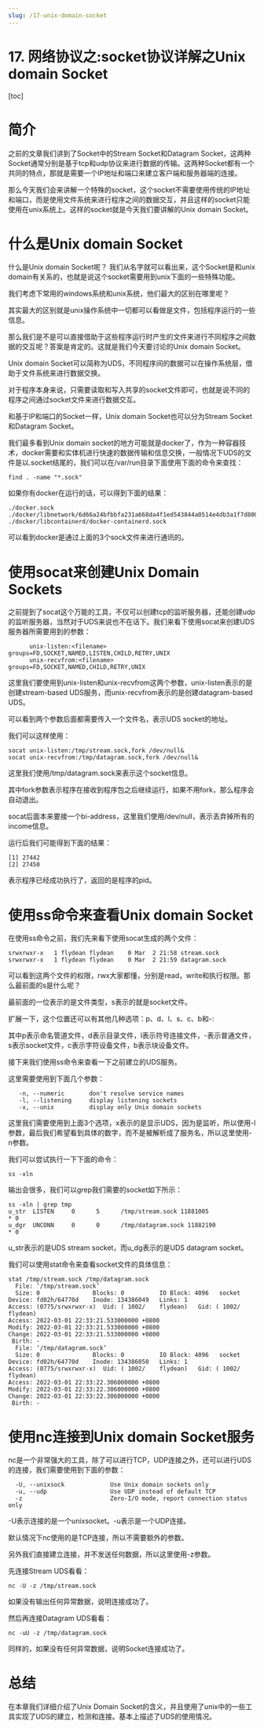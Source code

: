 ```yaml
---
slug: /17-unix-domain-socket
---
```


# 17. 网络协议之:socket协议详解之Unix domain Socket

[toc]

# 简介

之前的文章我们讲到了Socket中的Stream Socket和Datagram Socket，这两种Socket通常分别是基于tcp和udp协议来进行数据的传输。这两种Socket都有一个共同的特点，那就是需要一个IP地址和端口来建立客户端和服务器端的连接。

那么今天我们会来讲解一个特殊的socket，这个socket不需要使用传统的IP地址和端口，而是使用文件系统来进行程序之间的数据交互，并且这样的socket只能使用在unix系统上。这样的socket就是今天我们要讲解的Unix domain Socket。

# 什么是Unix domain Socket

什么是Unix domain Socket呢？ 我们从名字就可以看出来，这个Socket是和unix domain有关系的，也就是说这个socket需要用到unix下面的一些特殊功能。

我们考虑下常用的windows系统和unix系统，他们最大的区别在哪里呢？

其实最大的区别就是unix操作系统中一切都可以看做是文件，包括程序运行的一些信息。

那么我们是不是可以直接借助于这些程序运行时产生的文件来进行不同程序之间数据的交互呢？答案是肯定的。这就是我们今天要讨论的Unix domain Socket。

Unix domain Socket可以简称为UDS，不同程序间的数据可以在操作系统层，借助于文件系统来进行数据交换。

对于程序本身来说，只需要读取和写入共享的socket文件即可，也就是说不同的程序之间通过socket文件来进行数据交互。

和基于IP和端口的Socket一样，Unix domain Socket也可以分为Stream Socket和Datagram Socket。

我们最多看到Unix domain socket的地方可能就是docker了，作为一种容器技术，docker需要和实体机进行快速的数据传输和信息交换，一般情况下UDS的文件是以.socket结尾的，我们可以在/var/run目录下面使用下面的命令来查找：

```
find . -name "*.sock"
```

如果你有docker在运行的话，可以得到下面的结果：

```
./docker.sock
./docker/libnetwork/6d66a24bfbbfa231a668da4f1ed543844a0514e4db3a1f7d8001a04a817b91fb.sock
./docker/libcontainerd/docker-containerd.sock
```

可以看到docker是通过上面的3个sock文件来进行通讯的。

# 使用socat来创建Unix Domain Sockets

之前提到了socat这个万能的工具，不仅可以创建tcp的监听服务器，还能创建udp的监听服务器，当然对于UDS来说也不在话下。我们来看下使用socat来创建UDS服务器所需要用到的参数：

```
      unix-listen:<filename>    groups=FD,SOCKET,NAMED,LISTEN,CHILD,RETRY,UNIX
      unix-recvfrom:<filename>  groups=FD,SOCKET,NAMED,CHILD,RETRY,UNIX
```

这里我们要使用到unix-listen和unix-recvfrom这两个参数，unix-listen表示的是创建stream-based UDS服务，而unix-recvfrom表示的是创建datagram-based UDS。

可以看到两个参数后面都需要传入一个文件名，表示UDS socket的地址。

我们可以这样使用：

```
socat unix-listen:/tmp/stream.sock,fork /dev/null&
socat unix-recvfrom:/tmp/datagram.sock,fork /dev/null&
```

这里我们使用/tmp/datagram.sock来表示这个socket信息。

其中fork参数表示程序在接收到程序包之后继续运行，如果不用fork，那么程序会自动退出。

socat后面本来要接一个bi-address，这里我们使用/dev/null，表示丢弃掉所有的income信息。

运行后我们可能得到下面的结果：

```
[1] 27442
[2] 27450
```

表示程序已经成功执行了，返回的是程序的pid。

# 使用ss命令来查看Unix domain Socket

在使用ss命令之前，我们先来看下使用socat生成的两个文件：

```
srwxrwxr-x   1 flydean flydean    0 Mar  2 21:58 stream.sock
srwxrwxr-x   1 flydean flydean    0 Mar  2 21:59 datagram.sock
```

可以看到这两个文件的权限，rwx大家都懂，分别是read，write和执行权限。那么最前面的s是什么呢？

最前面的一位表示的是文件类型，s表示的就是socket文件。

扩展一下，这个位置还可以有其他几种选项：p、d、l、s、c、b和-:

其中p表示命名管道文件，d表示目录文件，l表示符号连接文件，-表示普通文件，s表示socket文件，c表示字符设备文件，b表示块设备文件。

接下来我们使用ss命令来查看一下之前建立的UDS服务。

这里需要使用到下面几个参数：

```
   -n, --numeric       don't resolve service names
   -l, --listening     display listening sockets
   -x, --unix          display only Unix domain sockets
```

这里我们需要使用到上面3个选项，x表示的是显示UDS，因为是监听，所以使用-l参数，最后我们希望看到具体的数字，而不是被解析成了服务名，所以这里使用-n参数。

我们可以尝试执行一下下面的命令：

```
ss -xln
```

输出会很多，我们可以grep我们需要的socket如下所示：

```
ss -xln | grep tmp
u_str  LISTEN     0      5      /tmp/stream.sock 11881005              * 0                  
u_dgr  UNCONN     0      0      /tmp/datagram.sock 11882190              * 0  
```

u_str表示的是UDS stream socket，而u_dg表示的是UDS datagram socket。

我们可以使用stat命令来查看socket文件的具体信息：

```
stat /tmp/stream.sock /tmp/datagram.sock
  File: ‘/tmp/stream.sock’
  Size: 0               Blocks: 0          IO Block: 4096   socket
Device: fd02h/64770d    Inode: 134386049   Links: 1
Access: (0775/srwxrwxr-x)  Uid: ( 1002/    flydean)   Gid: ( 1002/    flydean)
Access: 2022-03-01 22:33:21.533000000 +0800
Modify: 2022-03-01 22:33:21.533000000 +0800
Change: 2022-03-01 22:33:21.533000000 +0800
 Birth: -
  File: ‘/tmp/datagram.sock’
  Size: 0               Blocks: 0          IO Block: 4096   socket
Device: fd02h/64770d    Inode: 134386050   Links: 1
Access: (0775/srwxrwxr-x)  Uid: ( 1002/    flydean)   Gid: ( 1002/    flydean)
Access: 2022-03-01 22:33:22.306000000 +0800
Modify: 2022-03-01 22:33:22.306000000 +0800
Change: 2022-03-01 22:33:22.306000000 +0800
 Birth: -
```

# 使用nc连接到Unix domain Socket服务

nc是一个非常强大的工具，除了可以进行TCP，UDP连接之外，还可以进行UDS的连接，我们需要使用到下面的参数：

```
  -U, --unixsock             Use Unix domain sockets only
  -u, --udp                  Use UDP instead of default TCP
  -z                         Zero-I/O mode, report connection status only
```

-U表示连接的是一个unixsocket。-u表示是一个UDP连接。

默认情况下nc使用的是TCP连接，所以不需要额外的参数。

另外我们直接建立连接，并不发送任何数据，所以这里使用-z参数。

先连接Stream UDS看看：

```
nc -U -z /tmp/stream.sock
```

如果没有输出任何异常数据，说明连接成功了。

然后再连接Datagram UDS看看：

```
nc -uU -z /tmp/datagram.sock
```

同样的，如果没有任何异常数据，说明Socket连接成功了。

# 总结

在本章我们详细介绍了Unix Domain Socket的含义，并且使用了unix中的一些工具实现了UDS的建立，检测和连接。基本上描述了UDS的使用情况。










